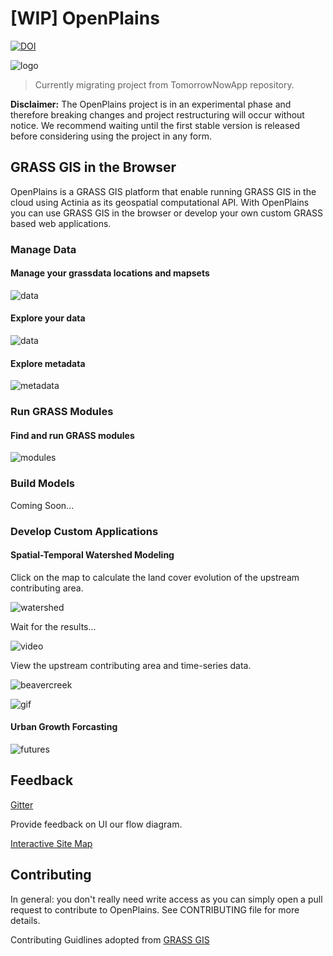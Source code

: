 # [WIP] OpenPlains

[![DOI](https://zenodo.org/badge/528323983.svg)](https://zenodo.org/badge/latestdoi/528323983)

![logo](./images/OP_logo_v5.png)

> Currently migrating project from TomorrowNowApp repository.

**Disclaimer:** The OpenPlains project is in an experimental phase and therefore breaking changes and project restructuring will occur without notice. We recommend waiting until the first stable version is released before considering using the project in any form.

## GRASS GIS in the Browser

OpenPlains is a GRASS GIS platform that enable running GRASS GIS in the cloud using Actinia as its geospatial computational API. With OpenPlains you can use GRASS GIS in the browser or develop your own custom GRASS based web applications.

### Manage Data

#### Manage your grassdata locations and mapsets

![data](./images/manage_grassdata.png)

#### Explore your data

![data](./images/data_view1.png)

#### Explore metadata

![metadata](./images/info_view1.png)

### Run GRASS Modules

#### Find and run GRASS modules

![modules](./images/grass_modules_view1.png)

### Build Models

Coming Soon...

### Develop Custom Applications

#### Spatial-Temporal Watershed Modeling

Click on the map to calculate the land cover evolution of the upstream contributing area.

![watershed](./images/CustomWatershedModelingView.png)

Wait for the results...

![video](./images/stormy_loader-optimized.gif)

View the upstream contributing area and time-series data.

![beavercreek](./images/BeaverCreekTimeSeries.png)

![gif](./images/BearCreek1.gif)

#### Urban Growth Forcasting

![futures](./images/CustomModelingView.png)

## Feedback

[Gitter](https://gitter.im/tomorrownow/community)

Provide feedback on UI our flow diagram.

[Interactive Site Map](https://lucid.app/lucidchart/116fb402-c6c9-4632-a0e9-48f9865152c6/edit?viewport_loc=-7361%2C-2960%2C14782%2C7613%2C0_0&invitationId=inv_9219e566-88ff-4d7c-b546-11fff697c298)

## Contributing

In general: you don't really need write access as you can simply open a pull request to contribute to OpenPlains. See CONTRIBUTING file for more details.

Contributing Guidlines adopted from [GRASS GIS](https://github.com/OSGeo/grass)
